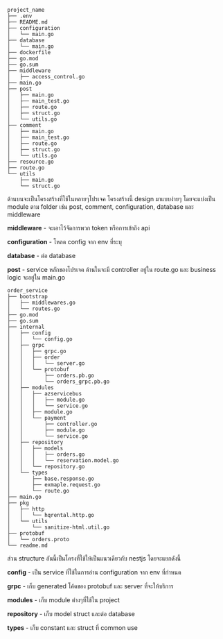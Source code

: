 

```
project_name
├── .env
├── README.md
├── configuration
│   └── main.go
├── database
│   └── main.go
├── dockerfile
├── go.mod
├── go.sum
├── middleware
│   ├── access_control.go
├── main.go
├── post
│   ├── main.go
│   ├── main_test.go
│   ├── route.go
│   ├── struct.go
│   └── utils.go
├── comment
│   ├── main.go
│   ├── main_test.go
│   ├── route.go
│   ├── struct.go
│   └── utils.go
├── resource.go
├── route.go
└── utils
    ├── main.go
    └── struct.go
```
ด้านบนจะเป็นโครงสร้างที่ใช้ในหลายๆโปรเจค โครงสร้างนี้ design มาแบบง่ายๆ โดยจะแบ่งเป็น module ตาม folder เช่น post, comment, configuration, database และ middleware

**middleware** - จะเอาไว้จัดการพวก token หรือการเข้าถึง api

**configuration** - โหลด config จาก env ที่ระบุ

**database** - ต่อ database

**post** - service หลักของโปรเจค ด้านในจะมี controller อยู่ใน route.go และ business logic จะอยู่ใน main.go 


```
order_service
├── bootstrap
│   ├── middlewares.go
│   └── routes.go
├── go.mod
├── go.sum
├── internal
│   ├── config
│   │   └── config.go
│   ├── grpc
│   │   ├── grpc.go
│   │   ├── order
│   │   │   └── server.go
│   │   └── protobuf
│   │       ├── orders.pb.go
│   │       └── orders_grpc.pb.go
│   ├── modules
│   │   ├── azservicebus
│   │   │   ├── module.go
│   │   │   └── service.go
│   │   ├── module.go
│   │   └── payment
│   │       ├── controller.go
│   │       ├── module.go
│   │       └── service.go
│   ├── repository
│   │   ├── models
│   │   │   ├── orders.go
│   │   │   └── reservation.model.go
│   │   └── repository.go
│   └── types
│       ├── base.response.go
│       ├── exmaple.request.go
│       └── route.go
├── main.go
├── pkg
│   ├── http
│   │   └── hqrental.http.go
│   └── utils
│       └── sanitize-html.util.go
├── protobuf
│   └── orders.proto
└── readme.md
```
ส่วน structure อันนี้เป็นโครงที่ใช้ให้เป็นแนวเดียวกับ nestjs โดยจะแยกดังนี้

**config** - เป็น service ที่ใช้ในการอ่าน configuration จาก env ที่กำหนด

**grpc** - เก็บ generated โค้ดของ protobuf และ server ที่จะให้บริการ

**modules** - เก็บ module ต่างๆที่ใช้ใน project

**repository** - เก็บ model struct และต่อ database

**types** - เก็บ constant และ struct ที่ common use